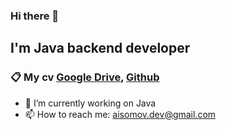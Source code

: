 ### Hi there 👋
##  I'm Java backend developer
### 📋 My cv [Google Drive](https://drive.google.com/file/d/1JYtJqAXMRkRpvBxMvIJnQthZb9FGNBBe/view?usp=drive_link), [Github](https://github.com/AlibekIsomov/AI-resume)
- 🔭 I’m currently working on Java 
- 📫 How to reach me: aisomov.dev@gmail.com
  


